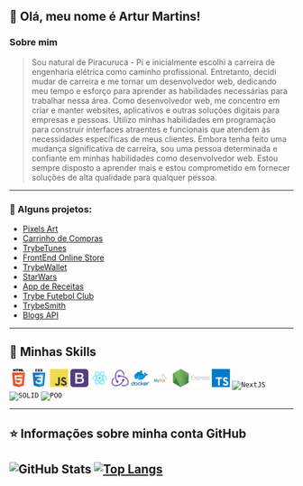 ## :wave: Olá, meu nome é <strong>Artur Martins!</strong>

### Sobre mim

> Sou natural de Piracuruca - Pi e inicialmente escolhi a carreira de engenharia elétrica como caminho profissional. Entretanto, decidi mudar de carreira e me tornar um desenvolvedor web, dedicando meu tempo e esforço para aprender as habilidades necessárias para trabalhar nessa área.
>Como desenvolvedor web, me concentro em criar e manter websites, aplicativos e outras soluções digitais para empresas e pessoas. Utilizo minhas habilidades em programação para construir interfaces atraentes e funcionais que atendem às necessidades específicas de meus clientes.
>Embora tenha feito uma mudança significativa de carreira, sou uma pessoa determinada e confiante em minhas habilidades como desenvolvedor web. Estou sempre disposto a aprender mais e estou comprometido em fornecer soluções de alta qualidade para qualquer pessoa.

----

### 🔭 Alguns projetos:
  * [Pixels Art](https://github.com/devarturmartins/project-pixels-art-trybe)
  * [Carrinho de Compras](https://github.com/devarturmartins/project-shopping-cart-trybe)
  * [TrybeTunes](https://github.com/devarturmartins/project-trybetunes-trybe)
  * [FrontEnd Online Store](https://github.com/devarturmartins/project-frontend-online-store-trybe)
  * [TrybeWallet](https://github.com/devarturmartins/project-trybewallet-trybe)
  * [StarWars](https://github.com/devarturmartins/project-starwars-planets-search-trybe)
  * [App de Receitas](https://github.com/devarturmartins/project-recipes-app-trybe)
  * [Trybe Futebol Club](https://github.com/devarturmartins/trybe-futebol-club-trybe)
  * [TrybeSmith](https://github.com/devarturmartins/trybesmith-trybe)
  * [Blogs API](https://github.com/devarturmartins/blogs-api-trybe)
    


----

## 🚀 Minhas Skills

<code><img height="32" src="https://raw.githubusercontent.com/github/explore/80688e429a7d4ef2fca1e82350fe8e3517d3494d/topics/html/html.png" alt="HTML5"/></code>
<code><img height="32" src="https://raw.githubusercontent.com/github/explore/80688e429a7d4ef2fca1e82350fe8e3517d3494d/topics/css/css.png" alt="CSS"/></code>
<code><img height="32" src="https://raw.githubusercontent.com/github/explore/80688e429a7d4ef2fca1e82350fe8e3517d3494d/topics/javascript/javascript.png" alt="Javascript"/></code>
<code><img height="32" src="https://raw.githubusercontent.com/github/explore/80688e429a7d4ef2fca1e82350fe8e3517d3494d/topics/bootstrap/bootstrap.png" alt="Bootstrap"/></code>
<code><img height="32" src="https://raw.githubusercontent.com/github/explore/80688e429a7d4ef2fca1e82350fe8e3517d3494d/topics/react/react.png" alt="React"/></code>
<code><img height="32" src="https://raw.githubusercontent.com/github/explore/80688e429a7d4ef2fca1e82350fe8e3517d3494d/topics/redux/redux.png" alt="Redux"/></code>
<code><img height="32" src="https://raw.githubusercontent.com/github/explore/80688e429a7d4ef2fca1e82350fe8e3517d3494d/topics/docker/docker.png" alt="Docker"/></code>
<code><img height="32" src="https://raw.githubusercontent.com/github/explore/80688e429a7d4ef2fca1e82350fe8e3517d3494d/topics/mysql/mysql.png" alt="MySQL"/></code>
<code><img height="32" src="https://raw.githubusercontent.com/github/explore/80688e429a7d4ef2fca1e82350fe8e3517d3494d/topics/nodejs/nodejs.png" alt="Nodejs"/></code>
<code><img height="32" src="https://raw.githubusercontent.com/github/explore/80688e429a7d4ef2fca1e82350fe8e3517d3494d/topics/express/express.png" alt="Express"/></code>
<code><img height="32" src="https://raw.githubusercontent.com/github/explore/80688e429a7d4ef2fca1e82350fe8e3517d3494d/topics/typescript/typescript.png" alt="Typescript"/></code>
<code><img height="32" src="https://images.ctfassets.net/c63hsprlvlya/IacLLeOBR5WCvdCPqKuff/6860b5cc464c4f54703a2befa3f706b4/nextjs3.webp" alt="NextJS"/></code>
<code><img height="32" src="https://www.freecodecamp.org/portuguese/news/content/images/2022/05/solid.png" alt="SOLID"/></code>
<code><img height="32" src="https://4.bp.blogspot.com/-Bx-UYCheS3Y/UwSDeRIkSZI/AAAAAAAACgY/_-J6s4GzjEc/s1600/image.jpg" alt="POO"/></code>

---

## ⭐ Informações sobre minha conta GitHub
![GitHub Stats](https://github-readme-stats.vercel.app/api?username=devarturmartins&show_icons=true)
[![Top Langs](https://github-readme-stats.vercel.app/api/top-langs/?username=devarturmartins&layout=compact)](https://github.com/anuraghazra/github-readme-stats)
---
